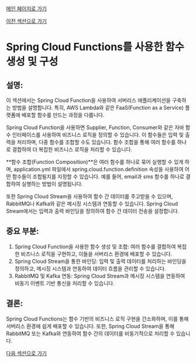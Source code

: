 [메인 페이지로 가기](main.md)

[이전 섹션으로 가기](section_11.md)

# Spring Cloud Functions를 사용한 함수 생성 및 구성

## 설명:

이 섹션에서는 Spring Cloud Function을 사용하여 서버리스 애플리케이션을 구축하는 방법을 설명합니다. 특히, AWS Lambda와 같은 FaaS(Function as a Service) 플랫폼에 배포할 함수를 만드는 과정을 다룹니다.

Spring Cloud Function을 사용하면 Supplier, Function, Consumer와 같은 자바 함수 인터페이스를 사용하여 비즈니스 로직을 정의할 수 있습니다. 이 함수들은 입력 및 출력을 처리하며, 다중 함수를 조합할 수도 있습니다. 함수 조합을 통해 여러 함수를 하나로 결합하여 더 복잡한 비즈니스 로직을 처리할 수 있습니다.

**함수 조합(Function Composition)**은 여러 함수를 하나로 묶어 실행할 수 있게 하며, application.yml 파일에서 spring.cloud.function.definition 속성을 사용하여 어떤 함수들이 조합될지를 지정할 수 있습니다. 예를 들어, email과 sms 함수를 하나로 결합하여 실행하는 방법이 설명됩니다.

또한 Spring Cloud Stream을 사용하여 함수 간 데이터를 주고받을 수 있으며, RabbitMQ나 Kafka와 같은 메시징 시스템과 연동할 수 있습니다. Spring Cloud Stream에서는 입력과 출력 바인딩을 정의하여 함수 간 데이터 전송을 설정합니다.

## 중요 부분:

 1. Spring Cloud Function을 사용한 함수 생성 및 조합: 여러 함수를 결합하여 복잡한 비즈니스 로직을 구현하고, 이들을 서버리스 환경에 배포할 수 있습니다.
 2. Spring Cloud Stream을 통한 바인딩: 입력 및 출력 데이터를 처리하는 바인딩을 정의하고, 메시징 시스템과 연동하여 데이터 흐름을 관리할 수 있습니다.
 3. RabbitMQ 및 Kafka 연동: Spring Cloud Stream과 메시징 시스템을 연동하여 비동기 이벤트 기반 통신을 처리할 수 있습니다.

## 결론:

Spring Cloud Functions는 함수 기반의 비즈니스 로직 구현을 간소화하며, 이를 통해 서버리스 환경에 쉽게 배포할 수 있습니다. 또한, Spring Cloud Stream을 통해 RabbitMQ 또는 Kafka와 연동하여 함수 간의 데이터를 비동기적으로 처리할 수 있습니다.

[다음 섹션으로 가기](section_11-2.md)
